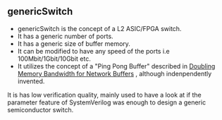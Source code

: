 genericSwitch
-------------
 * genericSwitch is the concept of a L2 ASIC/FPGA switch.
 * It has a generic number of ports.
 * It has a generic size of buffer memory.
 * It can be modified to have any speed of the ports i.e 100Mbit/1Gbit/10Gbit etc.
 * It utilizes the concept of a "Ping Pong Buffer" described in [Doubling Memory Bandwidth for Network Buffers](http://yuba.stanford.edu/~nickm/papers/Infocom98_pingpong.pdf) , although indenpendently invented.

It is has low verification quality, mainly used to have a look at if the parameter feature of SystemVerilog was enough to design a generic semiconductor switch.







